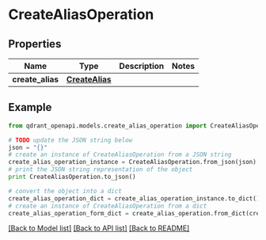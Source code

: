 # CreateAliasOperation


## Properties
Name | Type | Description | Notes
------------ | ------------- | ------------- | -------------
**create_alias** | [**CreateAlias**](CreateAlias.md) |  | 

## Example

```python
from qdrant_openapi.models.create_alias_operation import CreateAliasOperation

# TODO update the JSON string below
json = "{}"
# create an instance of CreateAliasOperation from a JSON string
create_alias_operation_instance = CreateAliasOperation.from_json(json)
# print the JSON string representation of the object
print CreateAliasOperation.to_json()

# convert the object into a dict
create_alias_operation_dict = create_alias_operation_instance.to_dict()
# create an instance of CreateAliasOperation from a dict
create_alias_operation_form_dict = create_alias_operation.from_dict(create_alias_operation_dict)
```
[[Back to Model list]](../README.md#documentation-for-models) [[Back to API list]](../README.md#documentation-for-api-endpoints) [[Back to README]](../README.md)


